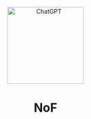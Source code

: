 <p align="center">
  <img width="180" src="./assets/nofwl.png" alt="ChatGPT">
  <h1 align="center">NoF
